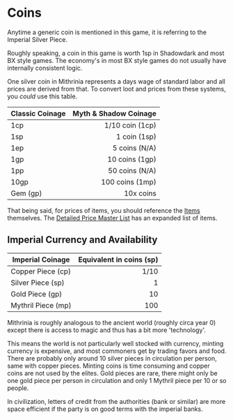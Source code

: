 # Coins

Anytime a generic coin is mentioned in this game, it is referring to the Imperial Silver Piece.

Roughly speaking, a coin in this game is worth 1sp in Shadowdark and most BX style games. The economy's in most BX style games do not usually have internally consistent logic.

One silver coin in Mithrinia represents a days wage of standard labor and all prices are derived from that. To convert loot and prices from these systems, you *could* use this table.

| Classic Coinage | Myth & Shadow Coinage |
| --------------- | --------------------: |
| 1cp             |       1/10 coin (1cp) |
| 1sp             |          1 coin (1sp) |
| 1ep             |         5 coins (N/A) |
| 1gp             |        10 coins (1gp) |
| 1pp             |        50 coins (N/A) |
| 10gp            |       100 coins (1mp) |
| Gem (gp)        |             10x coins |

That being said, for prices of items, you should reference the [Items](../Items.md) themselves. The [Detailed Price Master List](Detailed%20Prices/Detailed%20Price%20Master%20List.md) has an expanded list of items.

## Imperial Currency and Availability

| Imperial Coinage   | Equivalent in coins (sp) |
| ------------------ | -----------------------: |
| Copper Piece (cp)  |                     1/10 |
| Silver Piece (sp)  |                        1 |
| Gold Piece (gp)    |                       10 |
| Mythril Piece (mp) |                      100 |

Mithrinia is roughly analogous to the ancient world (roughly circa year 0) except there is access to magic and thus has a bit more 'technology'.

This means the world is not particularly well stocked with currency, minting currency is expensive, and most commoners get by trading favors and food. There are probably only around 10 silver pieces in circulation per person, same with copper pieces. Minting coins is time consuming and copper coins are not used by the elites. Gold pieces are rare, there might only be one gold piece per person in circulation and only 1 Mythril piece per 10 or so people.

In civilization, letters of credit from the authorities (bank or similar) are more space efficient if the party is on good terms with the imperial banks.
